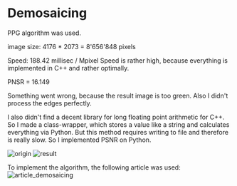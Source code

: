 # Demosaicing

PPG algorithm was used. 

image size: 4176 * 2073 = 8'656'848 pixels

Speed: 188.42 millisec / Mpixel
Speed is rather high, because everything is implemented in C++ and rather optimally.

PNSR = 16.149

Something went wrong, because the result image is too green. Also I didn't process the edges perfectly.

I also didn't find a decent library for long floating point arithmetic for C++. So I made a class-wrapper,
which stores a value like a string and calculates everything via Python. But this method requires writing to file
and therefore is really slow. So I implemented PSNR on Python.

![origin](https://github.com/kostya2709/Computer_Vision_course/blob/master/Original.bmp)
![result](https://github.com/kostya2709/Computer_Vision_course/blob/master/result.bmp)

To implement the algorithm, the following article was used:
![article_demosaicing](https://web.archive.org/web/20160923211135/https://sites.google.com/site/chklin/demosaic/)

# 